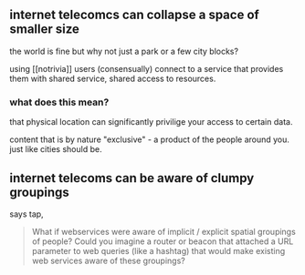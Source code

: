 ## internet telecomcs can collapse a space of smaller size
the world is fine but why not just a park or a few city blocks?

using [[notrivia]] users (consensually) connect to a service that provides them with shared service, shared access to resources.  

### what does this mean?
that physical location can significantly privilige your access to certain data.

content that is by nature "exclusive" - a product of the people around you. just like cities should be. 


## internet telecoms can be aware of clumpy groupings
says tap,

> What if webservices were aware of implicit / explicit spatial groupings of
people? Could you imagine a router or beacon that attached a URL
parameter to web queries (like a hashtag) that would make existing web
services aware of these groupings?

